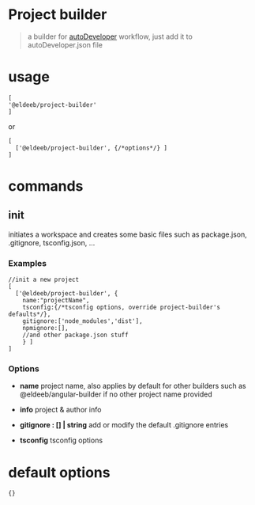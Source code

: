 # Project builder

> a builder for [autoDeveloper](https://github.com/xxyyzz2050/autoDeveloper) workflow, just add it to autoDeveloper.json file

# usage

```
[
'@eldeeb/project-builder'
]
```

or

```
[
  ['@eldeeb/project-builder', {/*options*/} ]
]
```

# commands

## init

initiates a workspace and creates some basic files such as package.json, .gitignore, tsconfig.json, ...

### Examples

```
//init a new project
[
  ['@eldeeb/project-builder', {
    name:"projectName",
    tsconfig:{/*tsconfig options, override project-builder's defaults*/},
    gitignore:['node_modules','dist'],
    npmignore:[],
    //and other package.json stuff
    } ]
]

```

### Options

- **name** project name, also applies by default for other builders such as @eldeeb/angular-builder if no other project name provided

- **info** project & author info

- **gitignore : [] | string**
  add or modify the default .gitignore entries

- **tsconfig** tsconfig options

# default options

```
{}
```
